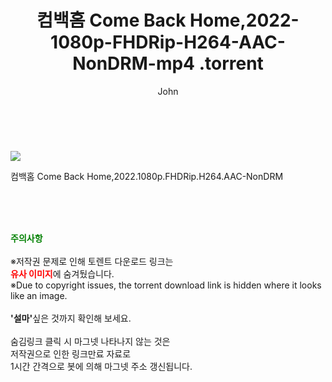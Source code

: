 ﻿---
layout: post
title:  "                    컴백홈 Come Back Home,2022-1080p-FHDRip-H264-AAC-NonDRM-mp4                .torrent"
author: John
categories: [ 영화 ]
tags: [  ]
image: https://torrentrj59.com/uploadfile/full/e57004fc8f18c624b6db5c4c4ef9f9fc994e4e77.jpg 
description: "                    컴백홈 Come Back Home,2022-1080p-FHDRip-H264-AAC-NonDRM-mp4                 torrent 정보 공유"
toc: true
toc_sticky: true
---

<br>
<p><img src="https://torrentrj59.com/uploadfile/full/e57004fc8f18c624b6db5c4c4ef9f9fc994e4e77.jpg"/></p>
 컴백홈 Come Back Home,2022.1080p.FHDRip.H264.AAC-NonDRM    
    
<br><br><br>
<p data-ke-size="size16"><b><span style="color: green;">주의사항</span></b><br /><br />※저작권 문제로 인해 토렌트 다운로드 링크는<br /><b><span style="color: red;">유사 이미지</span></b>에 숨겨뒀습니다.<br />※Due to copyright issues, the torrent download link is hidden where it looks like an image.<br /><br /><b>'설마'</b>싶은 것까지 확인해 보세요.<br /><br />숨김링크 클릭 시 마그넷 나타나지 않는 것은<br />저작권으로 인한 링크만료 자료로<br />1시간 간격으로 봇에 의해 마그넷 주소 갱신됩니다.</p>
